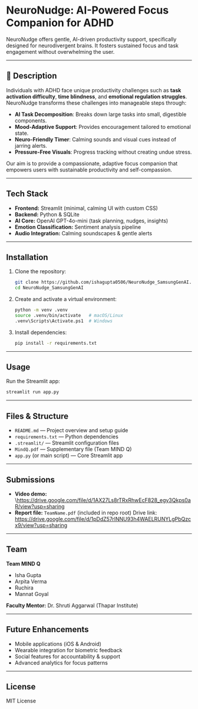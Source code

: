 # NeuroNudge: AI-Powered Focus Companion for ADHD

NeuroNudge offers gentle, AI-driven productivity support, specifically designed for neurodivergent brains. It fosters sustained focus and task engagement without overwhelming the user.

---

## 🌟 Description

Individuals with ADHD face unique productivity challenges such as **task activation difficulty**, **time blindness**, and **emotional regulation struggles**.  
NeuroNudge transforms these challenges into manageable steps through:

- **AI Task Decomposition**: Breaks down large tasks into small, digestible components.  
- **Mood-Adaptive Support**: Provides encouragement tailored to emotional state.  
- **Neuro-Friendly Timer**: Calming sounds and visual cues instead of jarring alerts.  
- **Pressure-Free Visuals**: Progress tracking without creating undue stress.  

Our aim is to provide a compassionate, adaptive focus companion that empowers users with sustainable productivity and self-compassion.

---

## Tech Stack

- **Frontend:** Streamlit (minimal, calming UI with custom CSS)  
- **Backend:** Python & SQLite  
- **AI Core:** OpenAI GPT-4o-mini (task planning, nudges, insights)  
- **Emotion Classification:** Sentiment analysis pipeline  
- **Audio Integration:** Calming soundscapes & gentle alerts  

---

## Installation

1. Clone the repository:
   ```bash
   git clone https://github.com/ishagupta0506/NeuroNudge_SamsungGenAI.git
   cd NeuroNudge_SamsungGenAI


2. Create and activate a virtual environment:

   ```bash
   python -m venv .venv
   source .venv/bin/activate   # macOS/Linux
   .venv\Scripts\Activate.ps1  # Windows
   ```

3. Install dependencies:

   ```bash
   pip install -r requirements.txt
   ```

---

## Usage

Run the Streamlit app:

```bash
streamlit run app.py
```

---

## Files & Structure

* `README.md` — Project overview and setup guide
* `requirements.txt` — Python dependencies
* `.streamlit/` — Streamlit configuration files
* `MindQ.pdf` — Supplementary file (Team MIND Q)
* `app.py` (or main script) — Core Streamlit app

---

## Submissions

* **Video demo:** \https://drive.google.com/file/d/1AX27Ls8rTRxRhwEcF828_egy3Qkps0aR/view?usp=sharing
* **Report file:** `TeamName.pdf` (included in repo root) 
                    Drive link: https://drive.google.com/file/d/1pDdZ57rlNNU93h4WAELRUNYLgPbQzcx9/view?usp=sharing

---

## Team

**Team MIND Q**

* Isha Gupta
* Arpita Verma
* Ruchira
* Mannat Goyal

**Faculty Mentor:** Dr. Shruti Aggarwal (Thapar Institute)

---

## Future Enhancements

* Mobile applications (iOS & Android)
* Wearable integration for biometric feedback
* Social features for accountability & support
* Advanced analytics for focus patterns

---

## License

MIT License

```
